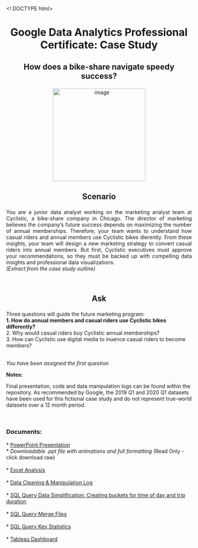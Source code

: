 <! DOCTYPE html>
<html>
  <h1><p align="center">
    Google Data Analytics Professional Certificate: Case Study</p></h1>

<body> 

<h2><p align="center">How does a bike-share navigate speedy success?</p></h2>

<p align="center"><img width="251" alt="image" src="https://github.com/danielcapehorn/GC_Case_Study1/assets/158836200/e9d5eeb5-1f1f-4e26-8bc8-e1cdd68f513a">


<h2><p align="center">Scenario</p></h2>

<p align="justify">You are a junior data analyst working on the marketing analyst team at Cyclistic, a bike-share company in Chicago. The director of marketing 
believes the company’s future success depends on maximizing the number of annual memberships. Therefore, your team wants to understand how casual 
riders and annual members use Cyclistic bikes di erently. From these insights, your team will design a new marketing strategy to convert casual 
riders into annual members. But  first, Cyclistic executives must approve your recommendations, so they must be backed up with compelling data 
insights and professional data visualizations.</br>
<i>(Extract from the case study outline)</i></p></br>

<h2><p align="center">Ask</p></h2>
<p>Three questions will guide the future marketing program:</br>
<b>1. How do annual members and casual riders use Cyclistic bikes di fferently?</b></br>
2. Why would casual riders buy Cyclistic annual memberships?</br>
3. How can Cyclistic use digital media to in uence casual riders to become members?</br></br>

<i>You have been assigned the first question</i></p>

<b>Notes:</b>
<p align="justify"></p>Final presentation, code and data manipulation logs can be found within the repository. As recommended by Google, the 2019 Q1 and 2020 Q1 datasets 
have been used for this fictional case study and do not represent true-world datasets over a 12 month period.</p></br>

<h3>Documents:</h3>
<p>
* <a href="https://docs.google.com/presentation/d/1bhYNChRqbBJIuU62qQ_RsMLN9FMMXQ0J/edit?usp=drive_link">PowerPoint Presentation</a></br>
* <a href="https://github.com/danielcapehorn/GC_Case_Study/blob/6cc39b14d103493a36efdcd59b4c019764a6b900/2024-01-30CyclisticGCCaseStudy1V00.03.pptx"></a><i>Downloadable .ppt file with animations and full formatting</i></a> (Read Only - click download raw)</br></br>
* <a href="https://docs.google.com/spreadsheets/d/1zHQSTusbflIL2qpKj7Z7UWm1WZw_ZrVq/edit?usp=drive_link&ouid=109552726321683279592&rtpof=true&sd=true">Excel Analysis</a></br></br>
* <a href="https://drive.google.com/file/d/1g17vSyw_RKD9TP7s3_fimg0Hdo1Znogh/view?usp=drive_link">Data Cleaning & Manipulation Log</a></br></br>
* <a href="https://drive.google.com/file/d/1TmOIMHuFo2qDvFpLTkjlOKqq5uZWZaOv/view?usp=drive_link">SQL Query Data Simplification: Creating buckets for time of day and trip duration</a></br></br>
* <a href="https://drive.google.com/file/d/1gd7mL_HLPb22LhigDH4MBGYYqiwMVuGZ/view?usp=drive_link">SQL Query Merge Files</a></br></br>
* <a href="https://drive.google.com/file/d/1ZuXETgVk2XikgqDydeB_6cVzFqMRfJRT/view?usp=drive_link">SQL Query Key Statistics</a></br></br>
* <a href="https://public.tableau.com/views/CyclisticMostFrequented/EndStationDashboard?:language=en-US&:display_count=n&:origin=viz_share_link">Tableau Dashboard</a>

</p>
</body>
</html>


